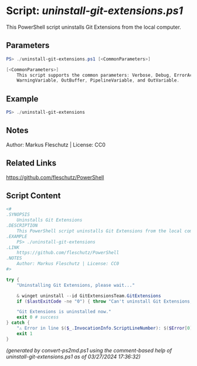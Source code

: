 Script: *uninstall-git-extensions.ps1*
========================

This PowerShell script uninstalls Git Extensions from the local computer.

Parameters
----------
```powershell
PS> ./uninstall-git-extensions.ps1 [<CommonParameters>]

[<CommonParameters>]
    This script supports the common parameters: Verbose, Debug, ErrorAction, ErrorVariable, WarningAction, 
    WarningVariable, OutBuffer, PipelineVariable, and OutVariable.
```

Example
-------
```powershell
PS> ./uninstall-git-extensions

```

Notes
-----
Author: Markus Fleschutz | License: CC0

Related Links
-------------
https://github.com/fleschutz/PowerShell

Script Content
--------------
```powershell
<#
.SYNOPSIS
	Uninstalls Git Extensions
.DESCRIPTION
	This PowerShell script uninstalls Git Extensions from the local computer.
.EXAMPLE
	PS> ./uninstall-git-extensions
.LINK
	https://github.com/fleschutz/PowerShell
.NOTES
	Author: Markus Fleschutz | License: CC0
#>

try {
	"Uninstalling Git Extensions, please wait..."

	& winget uninstall --id GitExtensionsTeam.GitExtensions
	if ($lastExitCode -ne "0") { throw "Can't uninstall Git Extensions, is it installed?" }

	"Git Extensions is uninstalled now."
	exit 0 # success
} catch {
	"⚠️ Error in line $($_.InvocationInfo.ScriptLineNumber): $($Error[0])"
	exit 1
}
```

*(generated by convert-ps2md.ps1 using the comment-based help of uninstall-git-extensions.ps1 as of 03/27/2024 17:36:32)*
